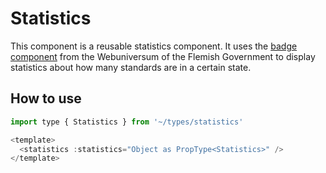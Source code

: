 # Statistics

This component is a reusable statistics component. It uses the [badge component](https://overheid.vlaanderen.be/webuniversum/v3/documentation/atoms/vl-ui-badge) from the Webuniversum of the Flemish Government to display statistics about how many standards are in a certain state.

## How to use

```js
import type { Statistics } from '~/types/statistics'

<template>
  <statistics :statistics="Object as PropType<Statistics>" />
</template>
```
